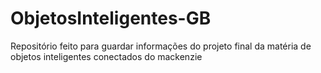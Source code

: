 # ObjetosInteligentes-GB
Repositório feito para guardar informações do projeto final da matéria de objetos inteligentes conectados do mackenzie
